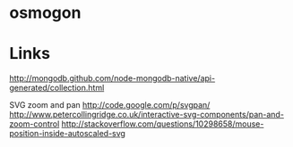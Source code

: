 osmogon
=======




Links
=====

http://mongodb.github.com/node-mongodb-native/api-generated/collection.html

SVG zoom and pan
http://code.google.com/p/svgpan/
http://www.petercollingridge.co.uk/interactive-svg-components/pan-and-zoom-control
http://stackoverflow.com/questions/10298658/mouse-position-inside-autoscaled-svg
